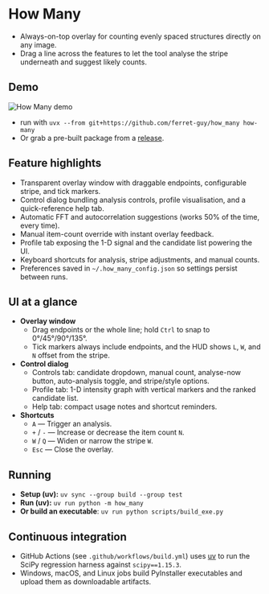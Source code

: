 # How Many

- Always-on-top overlay for counting evenly spaced structures directly on any image.
- Drag a line across the features to let the tool analyse the stripe underneath and suggest likely counts.

## Demo

![How Many demo](docs/images/how-many-demo.gif)

- run with `uvx --from git+https://github.com/ferret-guy/how_many how-many`
- Or grab a pre-built package from a [release](https://github.com/ferret-guy/how_many/releases).

## Feature highlights

- Transparent overlay window with draggable endpoints, configurable stripe, and tick markers.
- Control dialog bundling analysis controls, profile visualisation, and a quick-reference help tab.
- Automatic FFT and autocorrelation suggestions (works 50% of the time, every time).
- Manual item-count override with instant overlay feedback.
- Profile tab exposing the 1-D signal and the candidate list powering the UI.
- Keyboard shortcuts for analysis, stripe adjustments, and manual counts.
- Preferences saved in `~/.how_many_config.json` so settings persist between runs.

## UI at a glance

- **Overlay window**
  - Drag endpoints or the whole line; hold `Ctrl` to snap to 0°/45°/90°/135°.
  - Tick markers always include endpoints, and the HUD shows `L`, `W`, and `N` offset from the stripe.
- **Control dialog**
  - Controls tab: candidate dropdown, manual count, analyse-now button, auto-analysis toggle, and stripe/style options.
  - Profile tab: 1-D intensity graph with vertical markers and the ranked candidate list.
  - Help tab: compact usage notes and shortcut reminders.
- **Shortcuts**
  - `A` — Trigger an analysis.
  - `+` / `-` — Increase or decrease the item count `N`.
  - `W` / `Q` — Widen or narrow the stripe `W`.
  - `Esc` — Close the overlay.

## Running

- **Setup (uv):** `uv sync --group build --group test`
- **Run (uv):** `uv run python -m how_many`
- **Or build an executable**: `uv run python scripts/build_exe.py`

## Continuous integration

- GitHub Actions (see `.github/workflows/build.yml`) uses [uv](https://github.com/astral-sh/uv) to run the SciPy regression harness against `scipy==1.15.3`.
- Windows, macOS, and Linux jobs build PyInstaller executables and upload them as downloadable artifacts.
